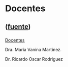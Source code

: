 # Docentes
([fuente](https://campus.exactas.uba.ar/course/view.php?id=1027&section=3))
---
###
[Docentes](https://campus.exactas.uba.ar/course/view.php?id=1027&section=3)

Dra. María Vanina Martinez.

Dr. Ricardo Oscar Rodriguez

